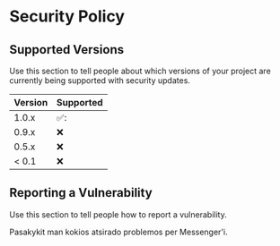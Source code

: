 # Security Policy

## Supported Versions

Use this section to tell people about which versions of your project are
currently being supported with security updates.

| Version | Supported          |
| ------- | ------------------ |
| 1.0.x   | ✅: |
| 0.9.x   | :x:                |
| 0.5.x   | :x: |
| < 0.1   | :x:                |

## Reporting a Vulnerability

Use this section to tell people how to report a vulnerability.

Pasakykit man kokios atsirado problemos per Messenger'i.
